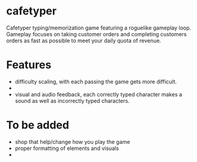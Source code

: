 # cafetyper

Cafetyper typing/memorization game featuring a roguelike gameplay loop. Gameplay focuses on taking customer orders and completing customers orders as fast as possible to meet your daily quota of revenue.

# Features
- difficulty scaling, with each passing the game gets more difficult.
- 
- visual and audio feedback, each correctly typed character makes a sound as well as incorrectly typed characters.


# To be added
- shop that help/change how you play the game
- proper formatting of elements and visuals
- 


